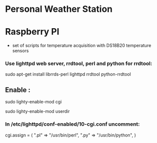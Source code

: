 # Personal Weather Station
# Raspberry PI
- set of scripts for temperature acquisition with DS18B20 temperature sensors

### Use lighttpd web server, rrdtool, perl and python for rrdtool:

sudo apt-get install librrds-perl lighttpd rrdtool python-rrdtool

## Enable :

sudo lighty-enable-mod cgi

sudo lighty-enable-mod userdir

### In /etc/lighttpd/conf-enabled/10-cgi.conf uncomment:

cgi.assign      = (
        ".pl"  => "/usr/bin/perl",
        ".py"  => "/usr/bin/python",
)

